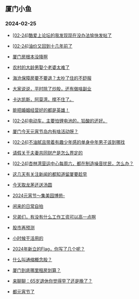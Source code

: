 ## 厦门小鱼 
### 2024-02-25

+ [[02-24]酷爱上论坛的我发现现在没办法愉快发帖了](http://bbs.xmfish.com/read-htm-tid-18150704.html)

+ [[02-24]油价又回到十几年前了](http://bbs.xmfish.com/read-htm-tid-18150656.html)

+ [厦门房根本没降啊](http://bbs.xmfish.com/read-htm-tid-18150644.html)

+ [农村的大龄男娶个老婆太难了](http://bbs.xmfish.com/read-htm-tid-18150784.html)

+ [海沧保障房要不要退？太吵了住的不舒服](http://bbs.xmfish.com/read-htm-tid-18150845.html)

+ [大家说说，平时除了炒股，还有做啥副业](http://bbs.xmfish.com/read-htm-tid-18150723.html)

+ [卡达凯斯，阿莫湾，撑不住了。](http://bbs.xmfish.com/read-htm-tid-18150851.html)

+ [能把婚姻经营好的都是英雄！](http://bbs.xmfish.com/read-htm-tid-18150782.html)

+ [[02-24]电动车，主要怕锂电池的，铅酸的还好。](http://bbs.xmfish.com/read-htm-tid-18150752.html)

+ [厦门今天元宵节岛内有啥活动呀？](http://bbs.xmfish.com/read-htm-tid-18150701.html)

+ [[02-24]不油腻且带着有趣少年感的单身中年男子该到哪找](http://bbs.xmfish.com/read-htm-tid-18150716.html)

+ [请假关于夫妻共同财产是怎么界定的](http://bbs.xmfish.com/read-htm-tid-18150707.html)

+ [[02-24]杏林湾营运中心每周六，都在制造噪音扰民，怎么办？](http://bbs.xmfish.com/read-htm-tid-18150868.html)

+ [这几天有关注新闻的都知道留厦要趁早](http://bbs.xmfish.com/read-htm-tid-18150832.html)

+ [今天取龙茅还送汤圆](http://bbs.xmfish.com/read-htm-tid-18150762.html)

+ [2024元宵节～集美园博苑-](http://bbs.xmfish.com/read-htm-tid-18150928.html)

+ [闲来的日常自拍](http://bbs.xmfish.com/read-htm-tid-18150799.html)

+ [兄弟们，有没有什么工作工资可以高一点啊](http://bbs.xmfish.com/read-htm-tid-18150925.html)

+ [股市再预测](http://bbs.xmfish.com/read-htm-tid-18150864.html)

+ [小时候干活用的](http://bbs.xmfish.com/read-htm-tid-18150904.html)

+ [2024年新立的Flag，你写了几个呢？](http://bbs.xmfish.com/read-htm-tid-18150812.html)

+ [什么叫通缩概念股？](http://bbs.xmfish.com/read-htm-tid-18150879.html)

+ [厦门到底哪里租房划算？](http://bbs.xmfish.com/read-htm-tid-18150857.html)

+ [来聊聊：65岁退休你觉得早了还是晚了？](http://bbs.xmfish.com/read-htm-tid-18150852.html)

+ [都元宵节了](http://bbs.xmfish.com/read-htm-tid-18150859.html)


